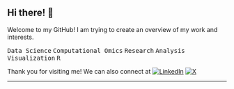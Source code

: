 ## Hi there! 👋

Welcome to my GitHub! I am trying to create an overview of my work and interests.

<kbd>Data Science</kbd> <kbd>Computational Omics</kbd> <kbd>Research</kbd> <kbd>Analysis</kbd> <kbd>Visualization</kbd> <kbd>R</kbd>

Thank you for visiting me! We can also connect at [![LinkedIn](https://img.shields.io/badge/-LinkedIn-blue?style=flat-square&logo=linkedin&logoColor=white)](https://www.linkedin.com/in/rupa-kanchi-8428982b/) [![X](https://img.shields.io/badge/-Follow%20Me%20on%20X-1DA1F2?style=flat-square&logo=x&logoColor=white)](https://x.com/rupakanchi)  

---
